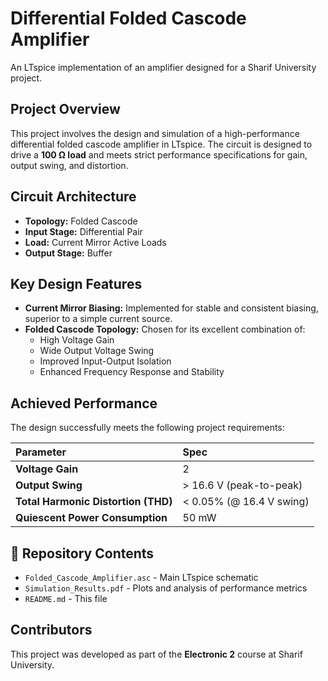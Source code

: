 # Differential Folded Cascode Amplifier

An LTspice implementation of an amplifier designed for a Sharif University project.

##  Project Overview

This project involves the design and simulation of a high-performance differential folded cascode amplifier in LTspice. The circuit is designed to drive a **100 Ω load** and meets strict performance specifications for gain, output swing, and distortion.

## Circuit Architecture

*   **Topology:** Folded Cascode
*   **Input Stage:** Differential Pair
*   **Load:** Current Mirror Active Loads
*   **Output Stage:** Buffer

## Key Design Features

*   **Current Mirror Biasing:** Implemented for stable and consistent biasing, superior to a simple current source.
*   **Folded Cascode Topology:** Chosen for its excellent combination of:
    *   High Voltage Gain
    *   Wide Output Voltage Swing
    *   Improved Input-Output Isolation
    *   Enhanced Frequency Response and Stability

## Achieved Performance

The design successfully meets the following project requirements:

| Parameter | Spec |
| :--- | :--- |
| **Voltage Gain** | 2 |
| **Output Swing** | > 16.6 V (peak-to-peak) |
| **Total Harmonic Distortion (THD)** | < 0.05% (@ 16.4 V swing) |
| **Quiescent Power Consumption** | 50 mW |

## 📁 Repository Contents

*   `Folded_Cascode_Amplifier.asc` - Main LTspice schematic
*   `Simulation_Results.pdf` - Plots and analysis of performance metrics
*   `README.md` - This file

## Contributors

This project was developed as part of the **Electronic 2** course at Sharif University.
